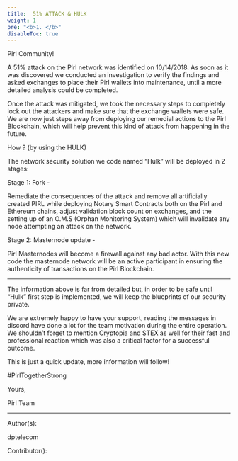 ```yaml
---
title:  51% ATTACK & HULK
weight: 1
pre: "<b>1. </b>"
disableToc: true
---
```




Pirl Community!

A 51% attack on the Pirl network was identified on 10/14/2018. As soon as it was discovered we conducted an investigation to verify the findings and asked exchanges to place their Pirl wallets into maintenance, until a more detailed analysis could be completed.

Once the attack was mitigated, we took the necessary steps to completely lock out the attackers and make sure that the exchange wallets were safe. We are now just steps away from deploying our remedial actions to the Pirl Blockchain, which will help prevent this kind of attack from happening in the future.

How ? (by using the HULK)

The network security solution we code named “Hulk” will be deployed in 2 stages:

 

Stage 1: Fork -

Remediate the consequences of the attack and remove all artificially created PIRL while deploying Notary Smart Contracts both on the Pirl and Ethereum chains, adjust validation block count on exchanges, and the setting up of an O.M.S (Orphan Monitoring System) which will invalidate any node attempting an attack on the network.

 

Stage 2: Masternode update -

Pirl Masternodes will become a firewall against any bad actor. With this new code the masternode network will be an active participant in ensuring the authenticity of transactions on the Pirl Blockchain.


-------------------------------------------------------------------------------------------------------------------------------------------------------------------------------------------------------------------------------------

The information above is far from detailed but, in order to be safe until “Hulk” first step is implemented, we will keep the blueprints of our security private.

We are extremely happy to have your support, reading the messages in discord have done a lot for the team motivation during the entire operation. We shouldn’t forget to mention Cryptopia and STEX as well for their fast and professional reaction which was also a critical factor for a successful outcome.

This is just a quick update, more information will follow!

 

#PirlTogetherStrong

 

Yours,

Pirl Team


---
Author(s):  

dptelecom  

Contributor():
